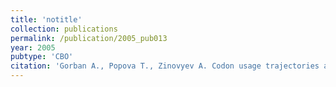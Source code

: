 ```yaml
---
title: 'notitle'
collection: publications
permalink: /publication/2005_pub013
year: 2005
pubtype: 'CBO'
citation: 'Gorban A., Popova T., Zinovyev A. Codon usage trajectories and 7-cluster structure of 143 complete bacterial genomic sequences. 2005. <i>Physica A</i> <b>353</b>, 365-387'
---
```

